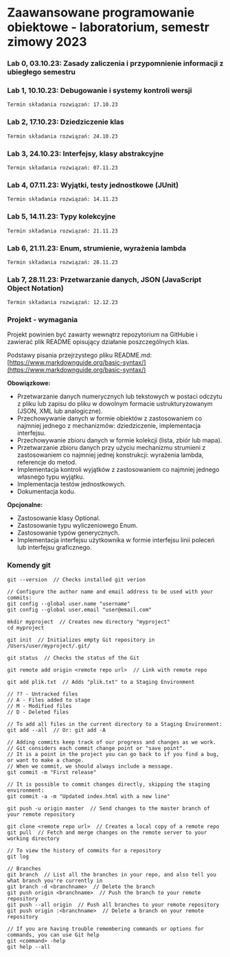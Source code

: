 # Zaawansowane programowanie obiektowe - laboratorium, semestr zimowy 2023

### Lab 0, 03.10.23: Zasady zaliczenia i przypomnienie informacji z ubiegłego semestru

### Lab 1, 10.10.23: Debugowanie i systemy kontroli wersji

    Termin składania rozwiązań: 17.10.23

### Lab 2, 17.10.23: Dziedziczenie klas

    Termin składania rozwiązań: 24.10.23

### Lab 3, 24.10.23: Interfejsy, klasy abstrakcyjne

    Termin składania rozwiązań: 07.11.23
    
### Lab 4, 07.11.23: Wyjątki, testy jednostkowe (JUnit)

    Termin składania rozwiązań: 14.11.23

### Lab 5, 14.11.23: Typy kolekcyjne

    Termin składania rozwiązań: 21.11.23

### Lab 6, 21.11.23: Enum, strumienie, wyrażenia lambda

    Termin składania rozwiązań: 28.11.23

### Lab 7, 28.11.23: Przetwarzanie danych, JSON (JavaScript Object Notation)

    Termin składania rozwiązań: 12.12.23

### Projekt - wymagania

Projekt powinien być zawarty wewnątrz repozytorium na GitHubie i zawierać plik README opisujący działanie poszczególnych klas.

Podstawy pisania przejrzystego pliku README.md: [https://www.markdownguide.org/basic-syntax/](https://www.markdownguide.org/basic-syntax/)

**Obowiązkowe:**

* Przetwarzanie danych numerycznych lub tekstowych w postaci odczytu z pliku lub zapisu do pliku w dowolnym formacie ustrukturyzowanym (JSON, XML lub analogiczne).
* Przechowywanie danych w formie obiektów z zastosowaniem co najmniej jednego z mechanizmów: dziedziczenie, implementacja interfejsu.
* Przechowywanie zbioru danych w formie kolekcji (lista, zbiór lub mapa).
* Przetwarzanie zbioru danych przy użyciu mechanizmu strumieni z zastosowaniem co najmniej jednej konstrukcji:  wyrażenia lambda, referencje do metod.
* Implementacja kontroli wyjątków z zastosowaniem co najmniej jednego własnego typu wyjątku.
* Implementacja testów jednostkowych.
* Dokumentacja kodu.

**Opcjonalne:**
* Zastosowanie klasy Optional.
* Zastosowanie typu wyliczeniowego Enum.
* Zastosowanie typów generycznych.
* Implementacja interfejsu użytkownika w formie interfejsu linii poleceń lub interfejsu graficznego.


### Komendy git

```
git --version  // Checks installed git verion

// Configure the author name and email address to be used with your commits:
git config --global user.name "username"
git config --global user.email "user@email.com"

mkdir myproject  // Creates new directory "myproject"
cd myproject

git init  // Initializes empty Git repository in /Users/user/myproject/.git/

git status  // Checks the status of the Git

git remote add origin <remote repo url>  // Link with remote repo

git add plik.txt  // Adds "plik.txt" to a Staging Environment

// ?? - Untracked files
// A - Files added to stage
// M - Modified files
// D - Deleted files

// To add all files in the current directory to a Staging Environment:
git add --all  // Or: git add -A

// Adding commits keep track of our progress and changes as we work.
// Git considers each commit change point or "save point".
// It is a point in the project you can go back to if you find a bug, or want to make a change.
// When we commit, we should always include a message.
git commit -m "First release"

// It is possible to commit changes directly, skipping the staging environment:
git commit -a -m "Updated index.html with a new line"

git push -u origin master  // Send changes to the master branch of your remote repository

git clone <remote repo url>  // Creates a local copy of a remote repo
git pull  // Fetch and merge changes on the remote server to your working directory

// To view the history of commits for a repository
git log

// Branches
git branch  // List all the branches in your repo, and also tell you what branch you're currently in
git branch -d <branchname>  // Delete the branch
git push origin <branchname>  // Push the branch to your remote repository
git push --all origin  // Push all branches to your remote repository
git push origin :<branchname>  // Delete a branch on your remote repository

// If you are having trouble remembering commands or options for commands, you can use Git help
git <command> -help
git help --all
```

